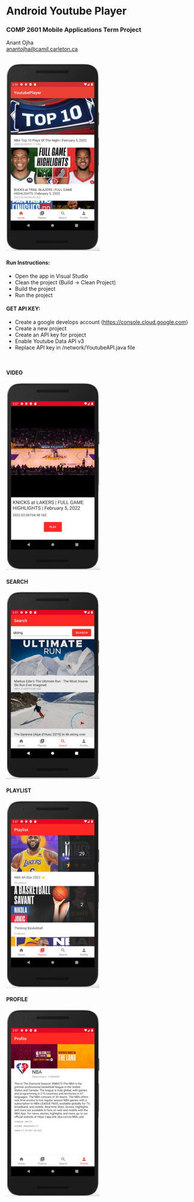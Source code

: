 # Android Youtube Player


### COMP 2601 Mobile Applications Term Project

Anant Ojha 
<br>
anantojha@camil.carleton.ca
<br>
<br>

<img src="images/Home.png" width="250" height="500">


#### Run Instructions:
- Open the app in Visual Studio
- Clean the project (Build -> Clean Project)
- Build the project 
- Run the project 


#### GET API KEY:
- Create a google develops account	(https://console.cloud.google.com)
- Create a new project 
- Create an API key for project
- Enable Youtube Data API v3
- Replace API key in /network/YoutubeAPI.java file 


<br>

#### VIDEO
<img src="images/Video.png" width="250" height="500">

#### SEARCH
<img src="images/Search.png" width="250" height="500">

#### PLAYLIST
<img src="images/Playlist.png" width="250" height="500">

#### PROFILE
<img src="images/Profile.png" width="250" height="500">

